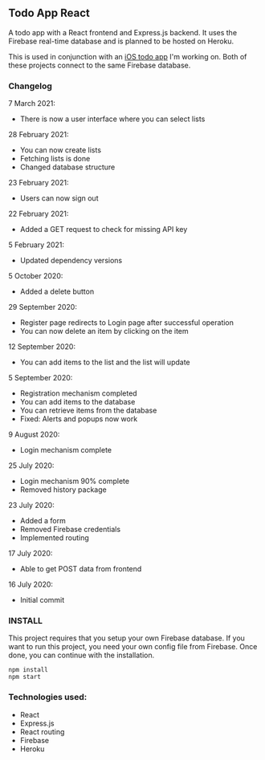 ## Todo App React

A todo app with a React frontend and Express.js backend. It uses the Firebase real-time database and is planned to be hosted on Heroku. 

This is used in conjunction with an [iOS todo app](https://github.com/muhdmirzamz/TodoApp) I'm working on. Both of these projects connect to the same Firebase database.



### Changelog

7 March 2021:
- There is now a user interface where you can select lists

28 February 2021:
- You can now create lists
- Fetching lists is done
- Changed database structure

23 February 2021:
- Users can now sign out

22 February 2021:
- Added a GET request to check for missing API key

5 February 2021:
- Updated dependency versions

5 October 2020:
- Added a delete button

29 September 2020:
- Register page redirects to Login page after successful operation
- You can now delete an item by clicking on the item

12 September 2020:
- You can add items to the list and the list will update

5 September 2020:
- Registration mechanism completed
- You can add items to the database
- You can retrieve items from the database
- Fixed: Alerts and popups now work

9 August 2020:
- Login mechanism complete

25 July 2020:
- Login mechanism 90% complete
- Removed history package

23 July 2020:
- Added a form
- Removed Firebase credentials
- Implemented routing

17 July 2020:
- Able to get POST data from frontend

16 July 2020:
- Initial commit

### INSTALL
This project requires that you setup your own Firebase database. If you want to run this project, you need your own config file from Firebase. Once done, you can continue with the installation.

`npm install`  
`npm start`


### Technologies used:
- React
- Express.js
- React routing
- Firebase
- Heroku
